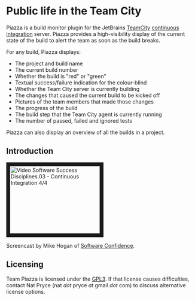 Public life in the Team City
============================

Piazza is a build monitor plugin for the JetBrains [TeamCity](http://www.jetbrains.com/teamcity/) [continuous integration](http://www.martinfowler.com/articles/continuousIntegration.html) server.
Piazza provides a high-visibility display of the current state of the build to alert the team as soon as the build breaks.


For any build, Piazza displays:

 * The project and build name
 * The current build number
 * Whether the build is "red" or "green"
 * Textual success/failure indication for the colour-blind
 * Whether the Team City server is currently building
 * The changes that caused the current build to be kicked off
 * Pictures of the team members that made those changes
 * The progress of the build
 * The build step that the Team City agent is currently running
 * The number of passed, failed and ignored tests

Piazza can also display an overview of all the builds in a project.

Introduction
------------

<a href="http://www.youtube.com/watch?feature=player_embedded&v=MoSbwXVmjOQ" target="_blank">
    <img src="http://img.youtube.com/vi/MoSbwXVmjOQ/0.jpg" alt="Video Software Success Disciplines.03 - Continuous Integration 4/4" width="240" height="180" border="10" />
</a>

Screencast by Mike Hogan of [Software Confidence](http://www.softwareconfidence.com).

Licensing
---------

Team Piazza is licensed under the [GPL3](http://www.gnu.org/copyleft/gpl.html).
If that license causes difficulties, contact Nat Pryce (nat _dot_ pryce _at_ gmail _dot_ com) to discuss alternative license options.